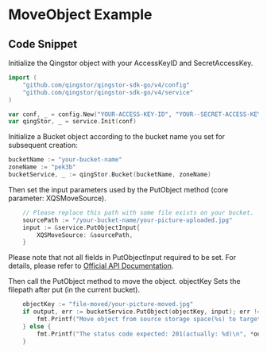 # MoveObject Example

## Code Snippet

Initialize the Qingstor object with your AccessKeyID and SecretAccessKey.

```go
import (
	"github.com/qingstor/qingstor-sdk-go/v4/config"
	"github.com/qingstor/qingstor-sdk-go/v4/service"
)

var conf, _ = config.New("YOUR-ACCESS-KEY-ID", "YOUR--SECRET-ACCESS-KEY")
var qingStor, _ = service.Init(conf)
```

Initialize a Bucket object according to the bucket name you set for subsequent creation:

```go
bucketName := "your-bucket-name"
zoneName := "pek3b"
bucketService, _ := qingStor.Bucket(bucketName, zoneName)
```

Then set the input parameters used by the PutObject method (core parameter: XQSMoveSource).

```go
	// Please replace this path with some file exists on your bucket.
	sourcePath := "/your-bucket-name/your-picture-uploaded.jpg"
	input := &service.PutObjectInput{
		XQSMoveSource: &sourcePath,
	}
```

Please note that not all fields in PutObjectInput required to be set. For details, please refer to [Official API Documentation](https://docs.qingcloud.com/qingstor/api/object/move).

Then call the PutObject method to move the object. objectKey Sets the filepath after put (in the current bucket).

```go
	objectKey := "file-moved/your-picture-moved.jpg"
	if output, err := bucketService.PutObject(objectKey, input); err != nil {
		fmt.Printf("Move object from source storage space(%s) to target path(%s) failed with given error: %s\n", sourcePath, objectKey, err)
	} else {
		fmt.Printf("The status code expected: 201(actually: %d)\n", *output.StatusCode)
	}
```